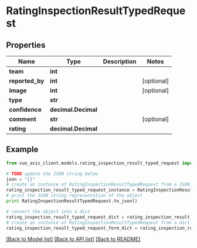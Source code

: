 # RatingInspectionResultTypedRequest


## Properties

Name | Type | Description | Notes
------------ | ------------- | ------------- | -------------
**team** | **int** |  | 
**reported_by** | **int** |  | [optional] 
**image** | **int** |  | [optional] 
**type** | **str** |  | 
**confidence** | **decimal.Decimal** |  | 
**comment** | **str** |  | [optional] 
**rating** | **decimal.Decimal** |  | 

## Example

```python
from vue_avis_client.models.rating_inspection_result_typed_request import RatingInspectionResultTypedRequest

# TODO update the JSON string below
json = "{}"
# create an instance of RatingInspectionResultTypedRequest from a JSON string
rating_inspection_result_typed_request_instance = RatingInspectionResultTypedRequest.from_json(json)
# print the JSON string representation of the object
print RatingInspectionResultTypedRequest.to_json()

# convert the object into a dict
rating_inspection_result_typed_request_dict = rating_inspection_result_typed_request_instance.to_dict()
# create an instance of RatingInspectionResultTypedRequest from a dict
rating_inspection_result_typed_request_form_dict = rating_inspection_result_typed_request.from_dict(rating_inspection_result_typed_request_dict)
```
[[Back to Model list]](../README.md#documentation-for-models) [[Back to API list]](../README.md#documentation-for-api-endpoints) [[Back to README]](../README.md)


